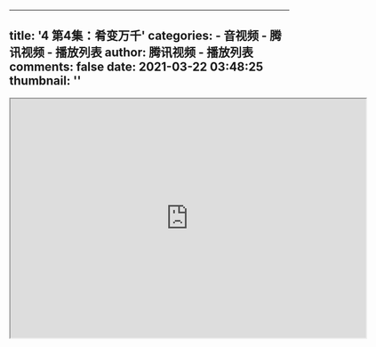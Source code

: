 
---
title: '4 第4集：肴变万千'
categories: 
    - 音视频
    - 腾讯视频 - 播放列表
author: 腾讯视频 - 播放列表
comments: false
date: 2021-03-22 03:48:25
thumbnail: ''
---

<div>   
<iframe src="https://v.qq.com/txp/iframe/player.html?vid=t0028cehh47" allowfullscreen="true" width="640" height="430"></iframe>
                  
</div>
            